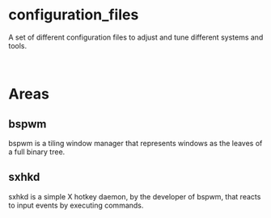 # configuration_files
A set of different configuration files to adjust and tune different systems and tools.

</br>

# Areas

## bspwm
bspwm is a tiling window manager that represents windows as the leaves of a full binary tree.

## sxhkd
sxhkd is a simple X hotkey daemon, by the developer of bspwm, that reacts to input events by executing commands. 
